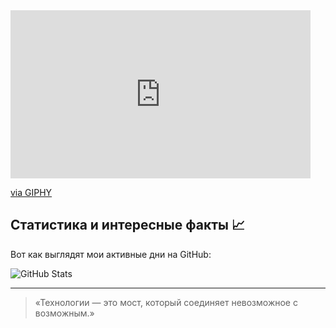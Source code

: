 
<iframe src="https://giphy.com/embed/aNqEFrYVnsS52" width="480" height="269" style="" frameBorder="0" class="giphy-embed" allowFullScreen></iframe><p><a href="https://giphy.com/gifs/cat-brighten-yourlaptop-aNqEFrYVnsS52">via GIPHY</a></p>

## Статистика и интересные факты 📈

Вот как выглядят мои активные дни на GitHub:

![GitHub Stats](https://github-readme-stats.vercel.app/api?username=baskaev&show_icons=true&hide_title=true&count_private=true&hide=prs&theme=radical)

---

> «Технологии — это мост, который соединяет невозможное с возможным.»
